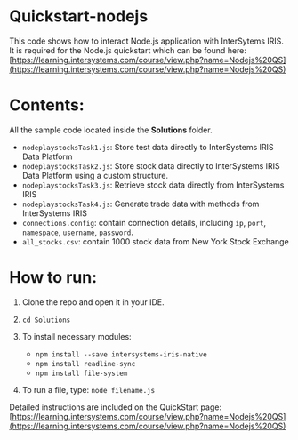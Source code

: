 # Quickstart-nodejs
This code shows how to interact Node.js application with InterSytems IRIS. It is required for the Node.js quickstart which can be found here: [https://learning.intersystems.com/course/view.php?name=Nodejs%20QS](https://learning.intersystems.com/course/view.php?name=Nodejs%20QS)

# Contents:
All the sample code located inside the **Solutions** folder.

* `nodeplaystocksTask1.js`: Store test data directly to InterSystems IRIS Data Platform
* `nodeplaystocksTask2.js`: Store stock data directly to InterSystems IRIS Data Platform using a custom structure.
* `nodeplaystocksTask3.js`: Retrieve stock data directly from InterSystems IRIS
* `nodeplaystocksTask4.js`: Generate trade data with methods from InterSystems IRIS
* `connections.config`: contain connection details, including `ip`, `port`, `namespace`, `username`, `password`.
* `all_stocks.csv`: contain 1000 stock data from New York Stock Exchange

# How to run:

1. Clone the repo and open it in your IDE.
2. `cd Solutions`
3. To install necessary modules:

    * `npm install --save intersystems-iris-native` 
    * `npm install readline-sync`
    * `npm install file-system`

4. To run a file, type: `node filename.js`

Detailed instructions are included on the QuickStart page: [https://learning.intersystems.com/course/view.php?name=Nodejs%20QS](https://learning.intersystems.com/course/view.php?name=Nodejs%20QS)
